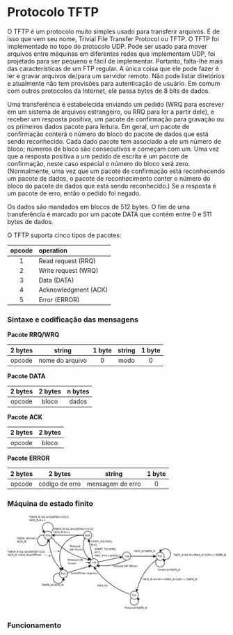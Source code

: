 # Protocolo TFTP

O TFTP é um protocolo muito simples usado para transferir arquivos. É de isso que vem seu nome, Trivial File Transfer Protocol ou TFTP. O TFTP foi implementado no topo do protocolo UDP. Pode ser usado para mover arquivos entre máquinas em diferentes redes que implementam UDP, foi projetado para ser pequeno e fácil de implementar. Portanto, falta-lhe mais das características de um FTP regular. A única coisa que ele pode fazer é ler e gravar arquivos de/para um servidor remoto. Não pode listar diretórios e atualmente não tem provisões para autenticação de usuário. Em comum com outros protocolos da Internet, ele passa bytes de 8 bits de dados.

Uma transferência é estabelecida enviando um pedido (WRQ para escrever em um sistema de arquivos estrangeiro, ou RRQ para ler a partir dele), e receber um resposta positiva, um pacote de confirmação para gravação ou os primeiros dados pacote para leitura. Em geral, um pacote de confirmação conterá o número do bloco do pacote de dados que está sendo reconhecido. Cada dado pacote tem associado a ele um número de bloco; números de bloco são consecutivos e começam com um. Uma vez que a resposta positiva a um pedido de escrita é um pacote de confirmação, neste caso especial o número do bloco será zero. (Normalmente, uma vez que um pacote de confirmação está reconhecendo um pacote de dados, o pacote de reconhecimento conter o número do bloco do pacote de dados que está sendo reconhecido.) Se a resposta é um pacote de erro, então o pedido foi negado.

Os dados são mandados em blocos de 512 bytes. O fim de uma transferência é marcado por um pacote DATA que contém entre 0 e 511 bytes de dados.

O TFTP suporta cinco tipos de pacotes:

opcode | operation
:----: | :--------
1      | Read request (RRQ)
2      | Write request (WRQ)
3      | Data (DATA)
4      | Acknowledgment (ACK)
5      | Error (ERROR)

### Sintaxe e codificação das mensagens

**Pacote RRQ/WRQ**

2 bytes | string | 1 byte | string | 1 byte
:-----: | :----: | :----: | :----: | :----:
opcode | nome do arquivo | 0 | modo | 0

**Pacote DATA**

2 bytes | 2 bytes | n bytes
:-----: | :-----: | :-----:
opcode | bloco | dados

**Pacote ACK**

2 bytes | 2 bytes
:-----: | :-----:
opcode | bloco

**Pacote ERROR**

2 bytes | 2 bytes | string | 1 byte
:-----: | :-----: | :----: | :----: 
opcode | código de erro | mensagem de erro | 0

### Máquina de estado finito

![](tftp_client.jpg)

### Funcionamento


